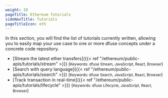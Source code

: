 ```yaml
---
weight: 20
pageTitle: Ethereum Tutorials
sideNavTitle: Tutorials
pageTitleIcon: eth
---
```


In this section, you will find the list of tutorials currently written, allowing you to easily map your use case to one or more dfuse concepts under a concrete code repository.

- [Stream the latest ether transfers]({{< ref "/ethereum/public-apis/tutorials/stream" >}}) (<small>Keywords: dfuse Stream, JavaScript, React, Browser</small>)
- [Search with query language]({{< ref "/ethereum/public-apis/tutorials/search" >}}) (<small>Keywords: dfuse Search, JavaScript, React, Browser</small>)
- [Track transaction in real-time]({{< ref "/ethereum/public-apis/tutorials/lifecycle" >}}) (<small>Keywords: dfuse Lifecycle, JavaScript, React, Browser</small>)

<!--
    List of potential other tutorials we had:
      - List most recent transactions, and listen to new ones
      - Shine end-to-end application using React/TypeScript
      - Slack notification from on-chain events (Workers I think)
      - Reliably sync a database (cursors + navigating forks concepts)
-->
